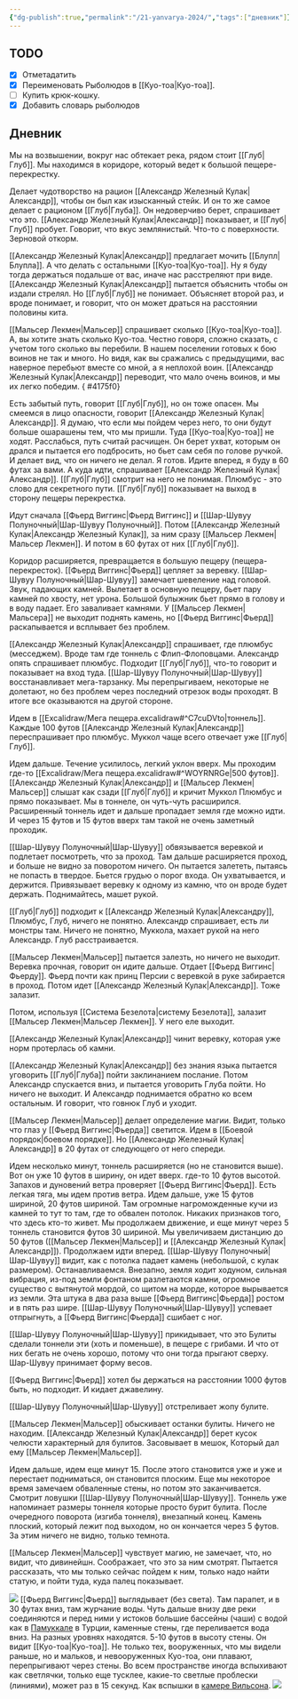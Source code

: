 ```yaml
---
{"dg-publish":true,"permalink":"/21-yanvarya-2024/","tags":["дневник"]}
---
```



## TODO
- [x] Отметадатить
- [x] Переименовать Рыболюдов в [[Куо-тоа\|Куо-тоа]]. 
- [ ] Купить крюк-кошку.
- [x] Добавить словарь рыболюдов

## Дневник
Мы на возвышении, вокруг нас обтекает река, рядом стоит [[Глуб\|Глуб]]. Мы находимся в коридоре, который ведет к большой пещере-перекрестку. 

Делает чудотворство на рацион [[Александр Железный Кулак\|Александр]], чтобы он был как изысканный стейк. И он то же самое делает с рационом [[Глуб\|Глуба]]. Он недоверчиво берет, спрашивает что это. [[Александр Железный Кулак\|Александр]] показывает, и [[Глуб\|Глуб]] пробует. Говорит, что вкус землянистый. Что-то с поверхности. Зерновой откорм. 

[[Александр Железный Кулак\|Александр]] предлагает мочить [[Блупл\|Блупла]]. А что делать с остальными [[Куо-тоа\|Куо-тоа]]. Ну я буду тогда держаться подальше от вас, иначе нас расстреляют при виде. [[Александр Железный Кулак\|Александр]] пытается объяснить чтобы он издали стрелял. Но [[Глуб\|Глуб]] не понимает. Объясняет второй раз, и вроде понимает, и говорит, что он может драться на расстоянии половины кита. 

[[Мальсер Лекмен\|Мальсер]] спрашивает сколько [[Куо-тоа\|Куо-тоа]]. А, вы хотите знать сколько Куо-тоа. Честно говоря, сложно сказать, с учетом того сколько вы перебили. В нашем поселении готовых к бою воинов не так и много. Но видя, как вы сражались с предыдущими, вас наверное перебьют вместе со мной, а я неплохой воин. [[Александр Железный Кулак\|Александр]] переводит, что мало очень воинов, и мы их легко победим. 
{ #4175f0}


Есть забытый путь, говорит [[Глуб\|Глуб]], но он тоже опасен. Мы смеемся в лицо опасности, говорит [[Александр Железный Кулак\|Александр]]. Я думаю, что если мы пойдем через него, то они будут больше ошарашены тем, что мы пришли. Туда [[Куо-тоа\|Куо-тоа]] не ходят. Расслабься, путь считай расчищен. Он берет ухват, которым он дрался и пытается его подбросить, но бьет сам себя по голове ручкой. И делает вид, что он ничего не делал. Я готов. Идите вперед, я буду в 60 футах за вами. А куда идти, спрашивает [[Александр Железный Кулак\|Александр]]. [[Глуб\|Глуб]] смотрит на него не понимая. Плюмбус - это слово для секретного пути. [[Глуб\|Глуб]] показывает на выход в сторону пещеры перекрестка. 

Идут сначала [[Фьерд Виггинс\|Фьерд Виггинс]] и [[Шар-Шувуу Полуночный\|Шар-Шувуу Полуночный]]. Потом [[Александр Железный Кулак\|Александр Железный Кулак]], за ним сразу [[Мальсер Лекмен\|Мальсер Лекмен]]. И потом в 60 футах от них [[Глуб\|Глуб]].

Коридор расширяется, превращается в большую пещеру (пещера-перекресток). [[Фьерд Виггинс\|Фьерд]] цепляет за веревку. [[Шар-Шувуу Полуночный\|Шар-Шувуу]] замечает шевеление над головой. Звук, падающих камней. Вылетает в основную пещеру, бьет пару камней по хвосту, нет урона. Большой булыжник бьет прямо в голову и в воду падает. Его заваливает камнями. У [[Мальсер Лекмен\|Мальсера]] не выходит поднять камень, но [[Фьерд Виггинс\|Фьерд]] раскапывается и всплывает без проблем. 

[[Александр Железный Кулак\|Александр]] спрашивает, где плюмбус (месседжем). Вроде там где тоннель с Флип-Флоповцами. Александр опять спрашивает плюмбус. Подходит [[Глуб\|Глуб]], что-то говорит и показывает на вход туда. [[Шар-Шувуу Полуночный\|Шар-Шувуу]] восстанавливает мега-тарзанку. Мы перепрыгиваем, некоторые не долетают, но без проблем через последний отрезок воды проходят. В итоге все оказываются на другой стороне. 

Идем в [[Excalidraw/Мега пещера.excalidraw#^C7cuDVto\|тоннель]]. Каждые 100 футов [[Александр Железный Кулак\|Александр]] переспрашивает про плюмбус. Муккол чаще всего отвечает уже [[Глуб\|Глуб]]. 

Идем дальше. Течение усилилось, легкий уклон вверх. Мы проходим где-то [[Excalidraw/Мега пещера.excalidraw#^WOYRNRGe\|500 футов]]. [[Александр Железный Кулак\|Александр]] и [[Мальсер Лекмен\|Мальсер]] слышат как сзади [[Глуб\|Глуб]]  и кричит Муккол Плюмбус и прямо показывает. Мы в тоннеле, он чуть-чуть расширился. Расширенный тоннель идет и дальше пропадает земля где можно идти. И через 15 футов и 15 футов вверх там такой не очень заметный проходик. 

[[Шар-Шувуу Полуночный\|Шар-Шувуу]] обвязывается веревкой и подлетает посмотреть, что за проход. Там дальше расширяется проход, и больше не видно за поворотом ничего. Он пытается залететь, пытаясь не попасть в твердое. Бьется грудью о порог входа. Он ухватывается, и держится. Привязывает веревку к одному из камню, что он вроде будет держать. Поднимайтесь, машет рукой. 

[[Глуб\|Глуб]] подходит к [[Александр Железный Кулак\|Александру]], Плюмбус, Глуб, ничего не понятно. Александр спрашивает, есть ли монстры там. Ничего не понятно, Муккола, махает рукой на него Александр. Глуб расстраивается. 

[[Мальсер Лекмен\|Мальсер]] пытается залезть, но ничего не выходит. Веревка прочная, говорит он идите дальше. Отдает [[Фьерд Виггинс\|Фьерду]]. Фьерд почти как принц Персии с веревкой в руке забирается в проход. Потом идет [[Александр Железный Кулак\|Александр]]. Тоже залазит. 

Потом, используя [[Система Безелота\|систему Безелота]], залазит [[Мальсер Лекмен\|Мальсер Лекмен]]. У него еле выходит. 

[[Александр Железный Кулак\|Александр]] чинит веревку, которая уже норм протерлась об камни. 

[[Александр Железный Кулак\|Александр]] без знания языка пытается уговорить [[Глуб\|Глуба]] пойти заклинанием послание. Потом Александр спускается вниз, и пытается уговорить Глуба пойти. Но ничего не выходит. И Александр поднимается обратно ко всем остальным. И говорит, что говнюк Глуб и уходит.

[[Мальсер Лекмен\|Мальсер]] делает определение магии. Видит, только что глаз у [[Фьерд Виггинс\|Фьерда]] светится. Идем в [[Боевой порядок\|боевом порядке]]. Но [[Александр Железный Кулак\|Александр]] в 20 футах от следующего от него спереди. 

Идем несколько минут, тоннель расширяется (но не становится выше). Вот он уже 10 футов в ширину, он идет вверх. где-то 10 футов высотой. Запахов и дуновений ветра проверяет [[Фьерд Виггинс\|Фьерд]]. Есть легкая тяга, мы идем против ветра. Идем дальше, уже 15 футов шириной, 20 футов шириной. Там огромные нагроможденные кучи из камней то тут то там, где то обвален потолок. Никаких признаков того, что здесь кто-то живет. Мы продолжаем движение, и еще минут через 5 тоннель становится футов 30 шириной. Мы увеличиваем дистанцию до 50 футов ([[Мальсер Лекмен\|Мальсер]] и [[Александр Железный Кулак\|Александр]]). Продолжаем идти вперед. [[Шар-Шувуу Полуночный\|Шар-Шувуу]]  видит, как с потолка падает камень (небольшой, с кулак размером). Останавливаемся. Внезапно, земля ходит ходуном, сильная вибрация, из-под земли фонтаном разлетаются камни, огромное существо с вытянутой мордой, со щитом на морде, которое вырывается из земли. Эта штука в два раза выше [[Фьерд Виггинс\|Фьерда]] ростом и в пять раз шире. [[Шар-Шувуу Полуночный\|Шар-Шувуу]] успевает отпрыгнуть, а [[Фьерд Виггинс\|Фьерда]] сшибает с ног. 

[[Шар-Шувуу Полуночный\|Шар-Шувуу]] прикидывает, что это Булиты сделали тоннели эти (хоть и поменьше), в пещере с грибами. И что от них бегать не очень хорошо, потому что они тогда прыгают сверху. Шар-Шувуу принимает форму весов. 

[[Фьерд Виггинс\|Фьерд]] хотел бы держаться на расстоянии 1000 футов быть, но подходит. И кидает джавелину. 

[[Шар-Шувуу Полуночный\|Шар-Шувуу]] отстреливает жопу булите. 

[[Мальсер Лекмен\|Мальсер]] обыскивает останки булиты. Ничего не находим. [[Александр Железный Кулак\|Александр]] берет кусок челюсти характерный для булитов. Засовывает в мешок, Который дал ему [[Мальсер Лекмен\|Мальсер]]. 

Идем дальше, идем еще минут 15. После этого становится уже и уже и перестает подниматься, он становится плоским. Еще мы некоторое время замечаем обваленные стены, но потом это заканчивается. Смотрит ловушки [[Шар-Шувуу Полуночный\|Шар-Шувуу]]. Тоннель уже напоминает размеры тоннеля которые просто бурит булита. После очередного поворота (изгиба тоннеля), внезапный конец. Камень плоский, который лежит под выходом, но он кончается через 5 футов. За этим ничего не видно, только темнота.

[[Мальсер Лекмен\|Мальсер]] чувствует магию, не замечает, что, но видит, что дивинейшн. Соображает, что это за ним смотрят. Пытается рассказать, что мы только сейчас пойдем к ним, только надо найти статую, и пойти туда, куда палец показывает.

![](https://travelbelka.ru/wp-content/uploads/2021/06/image-15-06-21-04-43-29-696x522.jpeg)
[[Фьерд Виггинс\|Фьерд]] выглядывает (без света). Там парапет, и в 30 футах вниз, там журчание воды. Чуть дальше внизу две реки соединяются и перед ними у истоков большие бассейны (чаши) с водой как в [Памуккале](https://ru.wikipedia.org/wiki/%D0%9F%D0%B0%D0%BC%D1%83%D0%BA%D0%BA%D0%B0%D0%BB%D0%B5) в Турции, каменные стены, где переливается вода вниз. На разных уровнях находятся. 5-10 футов в высоту стены. Он видит [[Куо-тоа\|Куо-тоа]]. Не только тех, вооруженных, что мы видели раньше, но и мальков, и невооруженных Куо-тоа, они плавают, перепрыгивают через стены. Во всем пространстве иногда вспыхивают как светлячки, только еще тусклее, какие-то светлые проблески (линиями), может раз в 15 секунд. Как вспышки в [камере Вильсона](https://ru.wikipedia.org/wiki/%D0%9A%D0%B0%D0%BC%D0%B5%D1%80%D0%B0_%D0%92%D0%B8%D0%BB%D1%8C%D1%81%D0%BE%D0%BD%D0%B0). 
![](https://upload.wikimedia.org/wikipedia/commons/7/70/Radioactivity_of_a_Thorite_mineral_seen_in_a_cloud_chamber.jpg)




